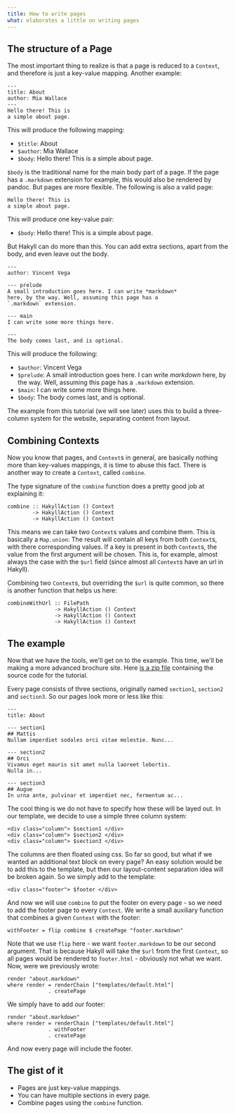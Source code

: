 ```yaml
---
title: How to write pages
what: elaborates a little on writing pages
---
```


## The structure of a Page

The most important thing to realize is that a page is reduced to a `Context`,
and therefore is just a key-value mapping. Another example:

    ---
    title: About
    author: Mia Wallace
    ---
    Hello there! This is
    a simple about page.

This will produce the following mapping:

- `$title`: About
- `$author`: Mia Wallace
- `$body`: Hello there! This is a simple about page.

`$body` is the traditional name for the main body part of a page. If the page
has a `.markdown` extension for example, this would also be rendered by pandoc.
But pages are more flexible. The following is also a valid page:

    Hello there! This is
    a simple about page.

This will produce one key-value pair:

- `$body`: Hello there! This is a simple about page.

But Hakyll can do more than this. You can add extra sections, apart from the
body, and even leave out the body.

    ---
    author: Vincent Vega
   
    --- prelude
    A small introduction goes here. I can write *markdown*
    here, by the way. Well, assuming this page has a
    `.markdown` extension.
   
    --- main
    I can write some more things here.

    ---
    The body comes last, and is optional.

This will produce the following:

- `$author`: Vincent Vega
- `$prelude`: A small introduction goes here. I can write *markdown* here, by the
  way. Well, assuming this page has a `.markdown` extension.
- `$main`: I can write some more things here.
- `$body`: The body comes last, and is optional.

The example from this tutorial (we will see later) uses this to build a
three-column system for the website, separating content from layout.

## Combining Contexts

Now you know that pages, and `Context`s in general, are basically nothing more
than key-values mappings, it is time to abuse this fact. There is another
way to create a `Context`, called `combine`.

The type signature of the `combine` function does a pretty good job at
explaining it:

~~~~~{.haskell}
combine :: HakyllAction () Context
        -> HakyllAction () Context
        -> HakyllAction () Context
~~~~~

This means we can take two `Context`s values and combine them. This is
basically a `Map.union`: The result will contain all keys from both `Context`s,
with there corresponding values. If a key is present in both `Context`s, the
value from the first argument will be chosen. This is, for example, almost
always the case with the `$url` field (since almost all `Context`s have an url
in Hakyll).

Combining two `Context`s, but overriding the `$url` is quite common, so there is
another function that helps us here:

~~~~~{.haskell}
combineWithUrl :: FilePath
               -> HakyllAction () Context
               -> HakyllAction () Context
               -> HakyllAction () Context
~~~~~

## The example

Now that we have the tools, we'll get on to the example. This time, we'll
be making a more advanced brochure site. Here [is a zip file] containing the
source code for the tutorial.

[is a zip file]: $root/examples/morepages.zip

Every page consists of three sections, originally named `section1`, `section2`
and `section3`. So our pages look more or less like this:

    ---
    title: About

    --- section1
    ## Mattis
    Nullam imperdiet sodales orci vitae molestie. Nunc...

    --- section2
    ## Orci
    Vivamus eget mauris sit amet nulla laoreet lobortis.
    Nulla in...

    --- section3
    ## Augue
    In urna ante, pulvinar et imperdiet nec, fermentum ac...

The cool thing is we do not have to specify how these will be layed out. In our
template, we decide to use a simple three column system:

~~~~~{.html}
<div class="column"> $section1 </div>
<div class="column"> $section2 </div>
<div class="column"> $section3 </div>
~~~~~

The columns are then floated using css. So far so good, but what if we wanted
an additional text block on every page? An easy solution would be to add this
to the template, but then our layout-content separation idea will be broken
again. So we simply add to the template:

~~~~~{.html}
<div class="footer"> $footer </div>
~~~~~

And now we will use `combine` to put the footer on every page - so we need to
add the footer page to every `Context`. We write a small auxiliary function
that combines a given `Context` with the footer:

~~~~~{.haskell}
withFooter = flip combine $ createPage "footer.markdown"
~~~~~

Note that we use `flip` here - we want `footer.markdown` to be our second
argument. That is because Hakyll will take the `$url` from the first `Context`,
so all pages would be rendered to `footer.html` - obviously not what we want.
Now, were we previously wrote:

~~~~~{.haskell}
render "about.markdown"
where render = renderChain ["templates/default.html"]
             . createPage
~~~~~

We simply have to add our footer:

~~~~~{.haskell}
render "about.markdown"
where render = renderChain ["templates/default.html"]
             . withFooter
             . createPage
~~~~~

And now every page will include the footer.

## The gist of it

- Pages are just key-value mappings.
- You can have multiple sections in every page.
- Combine pages using the `combine` function.
